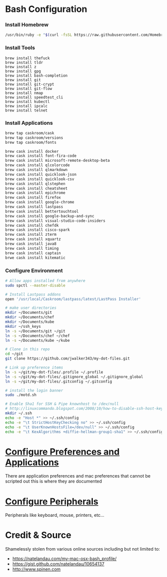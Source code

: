 # Bash Configuration


### Install Homebrew
```bash
/usr/bin/ruby -e "$(curl -fsSL https://raw.githubusercontent.com/Homebrew/install/master/install)"
```

### Install Tools
```
brew install thefuck
brew install tldr
brew install z
brew install gpg
brew install bash-completion
brew install git
brew install git-crypt
brew install git-flow
brew install nmap
brew install speedtest_cli
brew install kubectl
brew install ipcalc
brew install telnet

```

### Install Applications
```bash
brew tap caskroom/cask
brew tap caskroom/versions
brew tap caskroom/fonts

brew cask install docker
brew cask install font-fira-code
brew cask install microsoft-remote-desktop-beta
brew cask install qlcolorcode
brew cask install qlmarkdown
brew cask install quicklook-json
brew cask install quicklook-csv
brew cask install qlstephen
brew cask install cheatsheet
brew cask install epichrome
brew cask install firefox
brew cask install google-chrome
brew cask install lastpass
brew cask install bettertouchtool
brew cask install google-backup-and-sync
brew cask install visual-studio-code-insiders
brew cask install chefdk
brew cask install cisco-spark
brew cask install zterm
brew cask install xquartz
brew cask install java8
brew cask install timing
brew cask install captain
brwe cask install kitematic
```

### Configure Environment
```bash
# Allow apps installed from anywhere
sudo spctl --master-disable

# Install Lastpass addons
open '/usr/local/Caskroom/lastpass/latest/LastPass Installer'

# make user directories
mkdir ~/Documents/git
mkdir ~/Documents/chef
mkdir ~/Documents/kube
mkdir ~/ssh_keys
ln -s ~/Documents/git ~/git
ln -s ~/Documents/chef ~/chef
ln -s ~/Documents/kube ~/kube

# Clone in this repo
cd ~/git
git clone https://github.com/jwalker343/my-dot-files.git

# Link up preference items
ln -s ~/git/my-dot-files/.profile ~/.profile
ln -s ~/git/my-dot-files/.gitignore_global ~/.gitignore_global
ln -s ~/git/my-dot-files/.gitconfig ~/.gitconfig

# install the login banner
sudo ./motd.sh

# Enable Sha1 for SSH & Pipe knownhost to /dev/null
# http://linuxcommando.blogspot.com/2008/10/how-to-disable-ssh-host-key-checking.html
mkdir ~/.ssh
echo -e "Host *" >> ~/.ssh/config
echo -e "\t StrictHostKeyChecking no" >> ~/.ssh/config
echo -e "\t UserKnownHostsFile=/dev/null" >> ~/.ssh/config
echo -e "\t KexAlgorithms +diffie-hellman-group1-sha1" >> ~/.ssh/config
```

# [Configure Preferences and Applications](application_preferences.md)
There are application preferences and mac preferences that cannot be scripted out this is where they are documented

# [Configure Peripherals](peripherals.md)
Peripherals like keyboard, mouse, printers, etc...

# Credit & Source
Shamelessly stolen from various online sources including but not limited to:
- https://natelandau.com/my-mac-osx-bash_profile/
- https://gist.github.com/natelandau/10654137
- http://www.spinen.com




